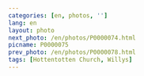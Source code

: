 ```yaml
---
categories: [en, photos, '']
lang: en
layout: photo
next_photo: /en/photos/P0000074.html
picname: P0000075
prev_photo: /en/photos/P0000078.html
tags: [Hottentotten Church, Willys]
---
```

